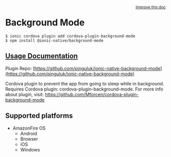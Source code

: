 <a style="float:right;font-size:12px;" href="http://github.com/ionic-team/ionic-native/edit/master/src/@ionic-native/plugins/background-mode/index.ts#L50">
  Improve this doc
</a>

# Background Mode

```
$ ionic cordova plugin add cordova-plugin-background-mode
$ npm install @ionic-native/background-mode
```

## [Usage Documentation](https://ionicframework.com/docs/native/background-mode/)

Plugin Repo: [https://github.com/pinguluk/ionic-native-background-mode](https://github.com/pinguluk/ionic-native-background-mode)

Cordova plugin to prevent the app from going to sleep while in background.
Requires Cordova plugin: cordova-plugin-background-mode. For more info about plugin, visit: https://github.com/Mforcen/cordova-plugin-background-mode

## Supported platforms

- AmazonFire OS
  - Android
  - Browser
  - iOS
  - Windows
